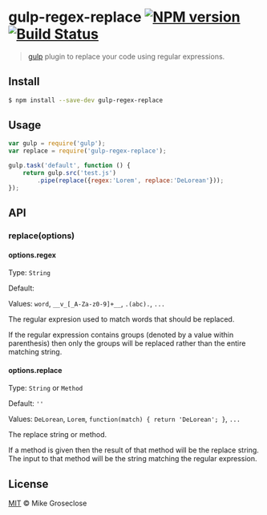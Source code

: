 # gulp-regex-replace [![NPM version][npm-image]][npm-url] [![Build Status][travis-image]][travis-url]

> [gulp](http://gulpjs.com) plugin to replace your code using regular expressions.

## Install

```bash
$ npm install --save-dev gulp-regex-replace
```

## Usage

```js
var gulp = require('gulp');
var replace = require('gulp-regex-replace');

gulp.task('default', function () {
	return gulp.src('test.js')
		.pipe(replace({regex:'Lorem', replace:'DeLorean'}));
});
```

## API

### replace(options)

#### options.regex

Type: `String`

Default: ` `

Values: `word`, `__v_[_A-Za-z0-9]+__`, `.(abc).`,  `...`

The regular expresion used to match words that should be replaced.

If the regular expression contains groups (denoted by a value within parenthesis)
then only the groups will be replaced rather than the entire matching string.

#### options.replace

Type: `String` or `Method`

Default: `''`

Values: `DeLorean`, `Lorem`, `function(match) { return 'DeLorean'; }`, `...`

The replace string or method.

If a method is given then the result of that method will be the replace string.
The input to that method will be the string matching the regular expression.

## License

[MIT](http://opensource.org/licenses/MIT) © Mike Groseclose

[npm-url]: https://npmjs.org/package/gulp-regex-replace
[npm-image]: https://badge.fury.io/js/gulp-regex-replace.png

[travis-url]: http://travis-ci.org/mikegroseclose/gulp-regex-replace
[travis-image]: https://secure.travis-ci.org/mikegroseclose/gulp-regex-replace.png?branch=master
